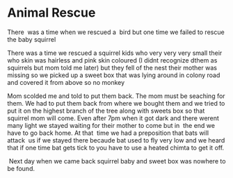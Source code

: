# Animal Rescue
There  was a time when we rescued a  bird but one time we failed to rescue the baby squirrel

There was a time we rescued a squirrel kids who very very very small their who skin was hairless and pink skin coloured (I didnt recognize dthem as squirrels but mom told me later) but they fell of the nest their mother was missing so we picked up a sweet box that was lying around in colony road and covered it from above so no monkey

Mom scolded me and told to put them back. The mom must be seaching for them. We had to put them back from where we bought them and we tried to put it on the highest branch of the tree along with sweets box so that squirrel mom will come. Even after 7pm when it got dark and there werent many light we stayed waiting for their mother to come but in  the end we have to go back home. At that  time we had a preposition that bats will attack  us if we stayed there becaude bat used to fly very low and we heard that if one time bat gets tick to you have to use a heated chimta to get it off.

 Next day when we came back squirrel baby and sweet box was nowhere to be found.
